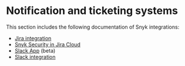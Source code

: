 # Notification and ticketing systems

This section includes the following documentation of Snyk integrations:

* [Jira integration](jira.md)
* [Snyk Security in Jira Cloud](snyk-security-in-jira-cloud-beta.md)
* [Slack App](slack-app-beta.md) (beta)
* [Slack integration](slack-integration.md)
